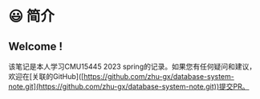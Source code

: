 # 😃 简介

## Welcome !

该笔记是本人学习CMU15445 2023 spring的记录。如果您有任何疑问和建议，欢迎在\[关联的GitHub]\([https://github.com/zhu-gx/database-system-note.git](https://github.com/zhu-gx/database-system-note.git))提交PR。
